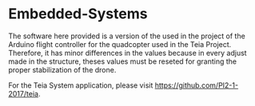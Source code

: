 # Embedded-Systems
The software here provided is a version of the used in the project of the Arduino flight controller for the quadcopter used in the Teia Project.
Therefore, it has minor differences in the values because in every adjust made in the structure, theses values must be reseted for granting the proper stabilization of the drone.

For the Teia System application, please visit https://github.com/PI2-1-2017/teia.

